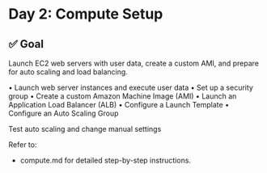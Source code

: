 # Day 2: Compute Setup

## ✅ Goal

Launch EC2 web servers with user data, create a custom AMI, and prepare for auto scaling and load balancing.

• Launch web server instances and execute user data
• Set up a security group
• Create a custom Amazon Machine Image (AMI)
• Launch an Application Load Balancer (ALB)
• Configure a Launch Template
• Configure an Auto Scaling Group

Test auto scaling and change manual settings

Refer to:
  - compute.md for detailed step-by-step instructions.

